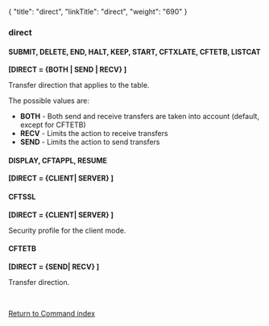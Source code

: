 {
    "title": "direct",
    "linkTitle": "direct",
    "weight": "690"
}<span id="direct_CFTCAT"></span><span id="direct"></span>

### direct

#### SUBMIT, DELETE, END, HALT, KEEP, START, CFTXLATE, CFTETB, LISTCAT

****[DIRECT = {BOTH
&#124; SEND &#124; RECV} ]****

Transfer direction that applies to the table.

The possible values are:

- ****BOTH**** - Both send and receive transfers
    are taken into account (default, except for CFTETB)
- ****RECV**** - Limits the action to receive
    transfers
- ****SEND**** - Limits the action to send transfers

#### DISPLAY, CFTAPPL, RESUME

****[DIRECT = {****CLIENT****&#124; SERVER} ]****

#### CFTSSL

****[DIRECT = {CLIENT&#124;
SERVER} ]****

Security profile for the client mode.

#### CFTETB

****[DIRECT = {SEND&#124; RECV} ]****

Transfer direction.

 

[Return to Command index](../../)

